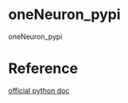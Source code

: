 # oneNeuron_pypi
oneNeuron_pypi

# Reference
[official python doc](https://packaging.python.org/tutorials/packaging-projects/)
